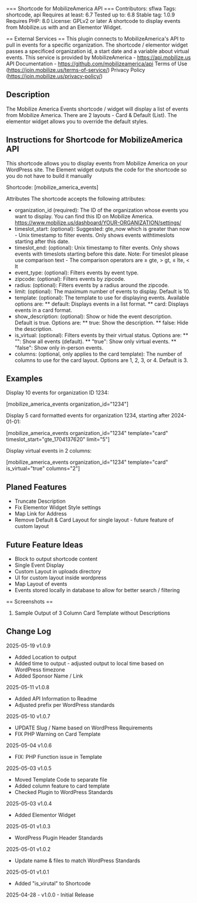 === Shortcode for MobilizeAmerica API ===
Contributors: sflwa
Tags: shortcode, api
Requires at least: 6.7
Tested up to: 6.8
Stable tag: 1.0.9
Requires PHP: 8.0
License: GPLv2 or later
A shortcode to display events from Mobilize.us with and an Elementor Widget.

== External Services ==
This plugin connects to MobilizeAmerica's API to pull in events for a specific organization.
The shortcode / elementor widget passes a specificed organization id, a start date and a variable about virtual events.
This service is provided by MobilizeAmerica - https://api.mobilize.us
API Documentation - https://github.com/mobilizeamerica/api
Terms of Use (https://join.mobilize.us/terms-of-service/)
Privacy Policy (https://join.mobilize.us/privacy-policy/)

## Description 
The Mobilize America Events shortcode / widget will display a list of events from Mobilize America.
There are 2 layouts - Card & Default (List).
The elementor widget allows you to override the default styles.

## Instructions for Shortcode for MobilizeAmerica API
This shortcode allows you to display events from Mobilize America on your WordPress site.
The Element widget outputs the code for the shortcode so you do not have to build it manually

Shortcode: [mobilize_america_events]

Attributes
The shortcode accepts the following attributes:
* organization_id (required): The ID of the organization whose events you want to display. You can find this ID on Mobilize America. https://www.mobilize.us/dashboard/YOUR-ORGANIZATION/settings/
* timeslot_start: (optional):  Suggested: gte_now which is greater than now - Unix timestamp to filter events.  Only shows events withtimeslots starting after this date.
* timeslot_end: (optional): Unix timestamp to filter events. Only shows events with timeslots starting before this date.
Note: For timeslot please use comparison text -  The comparison operators are ≥ gte, > gt, ≤ lte, < lt
* event_type: (optional):  Filters events by event type.
* zipcode: (optional):  Filters events by zipcode.
* radius: (optional):  Filters events by a radius around the zipcode.
* limit: (optional): The maximum number of events to display. Default is 10.
* template: (optional): The template to use for displaying events.  Available options are:
** default:  Displays events in a list format.
** card: Displays events in a card format.
* show_description: (optional):  Show or hide the event description.  Default is true. Options are:
** true: Show the description.
** false: Hide the description.
* is_virtual: (optional): Filters events by their virtual status. Options are:
** "":  Show all events (default).
** "true": Show only virtual events.
** "false": Show only in-person events.
* columns: (optional, only applies to the card template):  The number of columns to use for the card layout.  Options are 1, 2, 3, or 4. Default is 3.

## Examples
Display 10 events for organization ID 1234:

[mobilize_america_events organization_id="1234"]

Display 5 card formatted events for organization 1234, starting after 2024-01-01:

[mobilize_america_events organization_id="1234" template="card" timeslot_start="gte_1704137620" limit="5"]


Display virtual events in 2 columns:

[mobilize_america_events organization_id="1234" template="card" is_virtual="true" columns="2"]


## Planed Features
* Truncate Description 
* Fix Elementor Widget Style settings 
* Map Link for Address
* Remove Default & Card Layout for single layout - future feature of custom layout

## Future Feature Ideas
* Block to output shortcode content
* Single Event Display
* Custom Layout in uploads directory 
* UI for custom layout inside wordpress
* Map Layout of events
* Events stored locally in database to allow for better search / filtering 


== Screenshots ==
1. Sample Output of 3 Column Card Template without Descriptions



## Change Log
2025-05-19 v1.0.9
* Added Location to output 
* Added time to output - adjusted output to local time based on WordPress timezone
* Added Sponsor Name / Link


2025-05-11 v1.0.8
* Added API Information to Readme
* Adjusted prefix per WordPress standards

2025-05-10 v1.0.7
* UPDATE Slug / Name based on WordPress Requirements
* FIX PHP Warning on Card Template

2025-05-04 v1.0.6
* FIX: PHP Function issue in Template

2025-05-03 v1.0.5
* Moved Template Code to separate file
* Added column feature to card template
* Checked Plugin to WordPress Standards

2025-05-03 v1.0.4
* Added Elementor Widget

2025-05-01 v1.0.3
* WordPress Plugin Header Standards

2025-05-01 v1.0.2
* Update name & files to match WordPress Standards

2025-05-01 v1.0.1
* Added "is_virutal" to Shortcode

2025-04-28 - v1.0.0 - Initial Release

